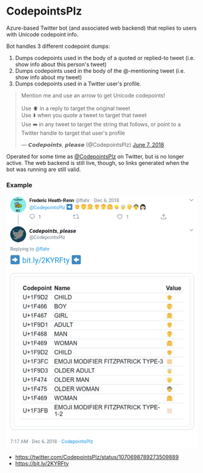 # CodepointsPlz

Azure-based Twitter bot (and associated web backend) that replies to users with Unicode codepoint info.

Bot handles 3 different codepoint dumps:
 1. Dumps codepoints used in the body of a quoted or replied-to tweet (i.e. show info about this person's tweet)
 2. Dumps codepoints used in the body of the @-mentioning tweet (i.e. show info about my tweet)
 3. Dumps codepoints used in a Twitter user's profile.

<blockquote class="twitter-tweet"><p lang="en" dir="ltr">Mention me and use an arrow to get Unicode codepoints!<br><br>Use ⬆️ in a reply to target the original tweet<br>Use ⬇️ when you quote a tweet to target that tweet<br>Use ➡️ in any tweet to target the string that follows, or point to a Twitter handle to target that user&#39;s profile</p>&mdash; 𝘾𝙤𝙙𝙚𝙥𝙤𝙞𝙣𝙩𝙨, 𝙥𝙡𝙚𝙖𝙨𝙚 (@CodepointsPlz) <a href="https://twitter.com/CodepointsPlz/status/1004849010014760960?ref_src=twsrc%5Etfw">June 7, 2018</a></blockquote>

Operated for some time as [@CodepointsPlz](https://twitter.com/CodepointsPlz) on Twitter, but is no longer active. The web backend is still live, though, so links generated when the bot was running are still valid.

### Example

![Example screenshot](screenshot.png)
 - https://twitter.com/CodepointsPlz/status/1070698789273509889
 - https://bit.ly/2KYRFty

